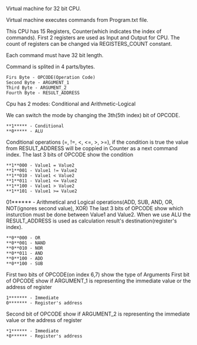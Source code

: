 Virtual machine for 32 bit CPU.

Virtual machine executes commands from Program.txt file.

This CPU has 15 Registers, Counter(which indicates the index of commands). 
First 2 registers are used as Input and Output for CPU.
The count of registers can be changed via REGISTERS_COUNT constant.

Each command must have 32 bit length.

Command is splited in 4 parts/bytes.

```
Firs Byte - OPCODE(Operation Code)
Second Byte - ARGUMENT_1
Third Byte - ARGUMENT_2
Fourth Byte - RESULT_ADDRESS
```

Cpu has 2 modes: Conditional and Arithmetic-Logical

We can switch the mode by changing the 3th(5th index) bit of OPCODE. 
  ```
  **1***** - Conditional
  **0***** - ALU
  ```
  
Conditional operations (=, !=, <, <=, >, >=), if the condition is true the value from RESULT_ADDRESS will be coppied in Counter as a next command index.
  The last 3 bits of OPCODE show the condition
  ```
  **1**000 - Value1 = Value2
  **1**001 - Value1 != Value2
  **1**010 - Value1 < Value2
  **1**011 - Value1 <= Value2
  **1**100 - Value1 > Value2
  **1**101 - Value1 >= Value2
  ```

01****** - Arithmetical and Logical operations(ADD, SUB, AND, OR, NOT(ignores second value), XOR)
  The last 3 bits of OPCODE show which insturction must be done between Value1 and Value2. 
  When we use ALU the RESULT_ADDRESS is used as calculation result's destination(register's index). 
  ```
  **0**000 - OR
  **0**001 - NAND
  **0**010 - NOR
  **0**011 - AND
  **0**100 - ADD
  **0**100 - SUB
  ```

First two bits of OPCODE(on index 6,7) show the type of Arguments
First bit of OPCODE show if ARGUMENT_1 is representing the immediate value or the address of register
  ```
  1******* - Immediate
  0******* - Register's address
  ```
Second bit of OPCODE show if ARGUMENT_2 is representing the immediate value or the address of register
  ```
  *1****** - Immediate
  *0****** - Register's address
  ```
